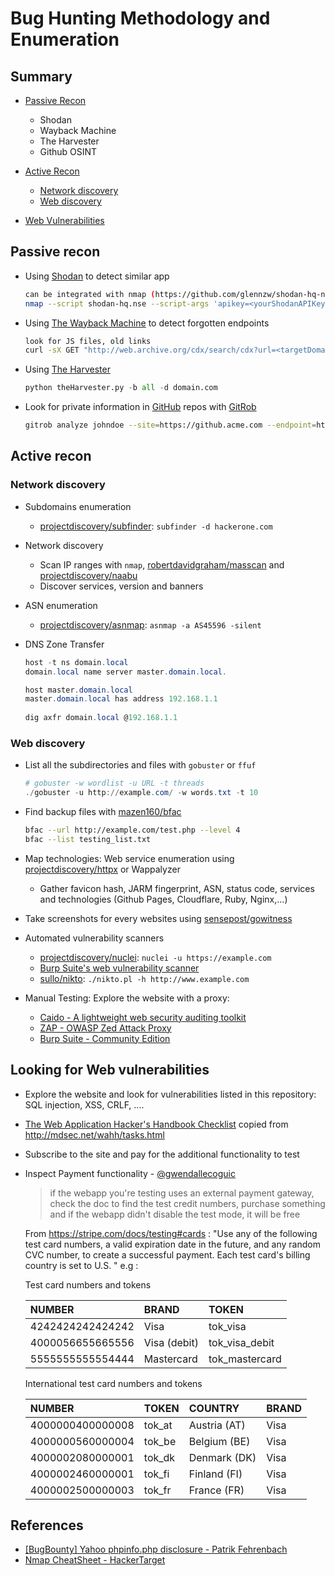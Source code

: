 # Bug Hunting Methodology and Enumeration

## Summary

* [Passive Recon](#passive-recon)
  * Shodan
  * Wayback Machine
  * The Harvester
  * Github OSINT

* [Active Recon](#active-recon)
  * [Network discovery](#network-discovery)
  * [Web discovery](#web-discovery)

* [Web Vulnerabilities](#looking-for-web-vulnerabilities)

## Passive recon

* Using [Shodan](https://www.shodan.io/) to detect similar app

  ```bash
  can be integrated with nmap (https://github.com/glennzw/shodan-hq-nse)
  nmap --script shodan-hq.nse --script-args 'apikey=<yourShodanAPIKey>,target=<hackme>'
  ```

* Using [The Wayback Machine](https://archive.org/web/) to detect forgotten endpoints

  ```bash
  look for JS files, old links
  curl -sX GET "http://web.archive.org/cdx/search/cdx?url=<targetDomain.com>&output=text&fl=original&collapse=urlkey&matchType=prefix"
  ```

* Using [The Harvester](https://github.com/laramies/theHarvester)

  ```python
  python theHarvester.py -b all -d domain.com
  ```

* Look for private information in [GitHub]() repos with [GitRob](https://github.com/michenriksen/gitrob.git)
  ```bash
  gitrob analyze johndoe --site=https://github.acme.com --endpoint=https://github.acme.com/api/v3 --access-tokens=token1,token2
  ```


## Active recon

### Network discovery

* Subdomains enumeration
  * [projectdiscovery/subfinder](https://github.com/projectdiscovery/subfinder): `subfinder -d hackerone.com`

* Network discovery
  * Scan IP ranges with `nmap`, [robertdavidgraham/masscan](https://github.com/robertdavidgraham/masscan) and [projectdiscovery/naabu](https://github.com/projectdiscovery/naabu)
  * Discover services, version and banners

* ASN enumeration
  * [projectdiscovery/asnmap](https://github.com/projectdiscovery/asnmap): `asnmap -a AS45596 -silent`

* DNS Zone Transfer
  ```ps1
  host -t ns domain.local
  domain.local name server master.domain.local.

  host master.domain.local        
  master.domain.local has address 192.168.1.1
 
  dig axfr domain.local @192.168.1.1
  ```

### Web discovery

* List all the subdirectories and files with `gobuster` or `ffuf`
  ```ps1
  # gobuster -w wordlist -u URL -t threads
  ./gobuster -u http://example.com/ -w words.txt -t 10
  ```

* Find backup files with [mazen160/bfac](https://github.com/mazen160/bfac)
  ```bash
  bfac --url http://example.com/test.php --level 4
  bfac --list testing_list.txt
  ```

* Map technologies: Web service enumeration using [projectdiscovery/httpx](https://github.com/projectdiscovery/httpx) or Wappalyzer
  * Gather favicon hash, JARM fingerprint, ASN, status code, services and technologies (Github Pages, Cloudflare, Ruby, Nginx,...)

* Take screenshots for every websites using [sensepost/gowitness](https://github.com/sensepost/gowitness)

* Automated vulnerability scanners
  * [projectdiscovery/nuclei](https://github.com/projectdiscovery/nuclei): `nuclei -u https://example.com`
  * [Burp Suite's web vulnerability scanner](https://portswigger.net/burp/vulnerability-scanner)
  * [sullo/nikto](https://github.com/sullo/nikto): `./nikto.pl -h http://www.example.com`

* Manual Testing: Explore the website with a proxy:
  * [Caido - A lightweight web security auditing toolkit](https://caido.io/)
  * [ZAP - OWASP Zed Attack Proxy](https://www.zaproxy.org/)
  * [Burp Suite - Community Edition](https://portswigger.net/burp/communitydownload)


## Looking for Web vulnerabilities

* Explore the website and look for vulnerabilities listed in this repository: SQL injection, XSS, CRLF, ....
* [The Web Application Hacker's Handbook Checklist](https://gist.github.com/gbedoya/10935137) copied from http://mdsec.net/wahh/tasks.html

* Subscribe to the site and pay for the additional functionality to test

* Inspect Payment functionality - [@gwendallecoguic](https://twitter.com/gwendallecoguic/status/988138794686779392)
  > if the webapp you're testing uses an external payment gateway, check the doc to find the test credit numbers, purchase something and if the webapp didn't disable the test mode, it will be free

  From https://stripe.com/docs/testing#cards : "Use any of the following test card numbers, a valid expiration date in the future, and any random CVC number, to create a successful payment. Each test card's billing country is set to U.S. "
  e.g :

  Test card numbers and tokens  

  | NUMBER           | BRAND          | TOKEN          |
  | :-------------   | :------------- | :------------- |
  | 4242424242424242 | Visa           | tok_visa       |
  | 4000056655665556 | Visa (debit)   | tok_visa_debit |
  | 5555555555554444 | Mastercard     | tok_mastercard |

  International test card numbers and tokens     

  | NUMBER           | TOKEN          | COUNTRY        | BRAND          |
  | :-------------   | :------------- | :------------- | :------------- |
  | 4000000400000008 | tok_at         | Austria (AT)   | Visa           |
  | 4000000560000004 | tok_be         | Belgium (BE)   | Visa           |
  | 4000002080000001 | tok_dk         | Denmark (DK)   | Visa           |
  | 4000002460000001 | tok_fi         | Finland (FI)   | Visa           |
  | 4000002500000003 | tok_fr         | France (FR)    | Visa           |

## References

* [[BugBounty] Yahoo phpinfo.php disclosure - Patrik Fehrenbach](http://blog.it-securityguard.com/bugbounty-yahoo-phpinfo-php-disclosure-2/)
* [Nmap CheatSheet - HackerTarget](https://hackertarget.com/nmap-cheatsheet-a-quick-reference-guide/)
